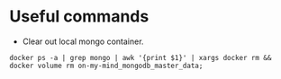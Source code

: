 # Useful commands

* Clear out local mongo container.
```
docker ps -a | grep mongo | awk '{print $1}' | xargs docker rm && docker volume rm on-my-mind_mongodb_master_data;
```